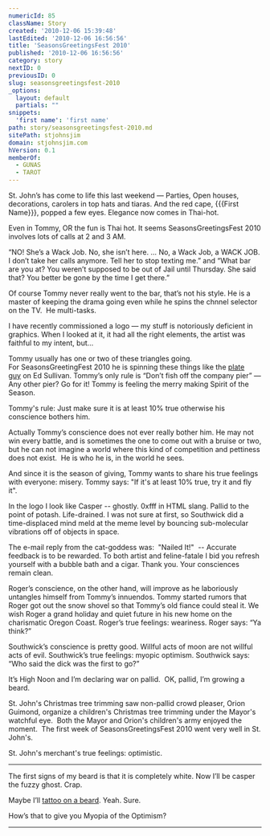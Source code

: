 ```yaml
---
numericId: 85
className: Story
created: '2010-12-06 15:39:48'
lastEdited: '2010-12-06 16:56:56'
title: 'SeasonsGreetingsFest 2010'
published: '2010-12-06 16:56:56'
category: story
nextID: 0
previousID: 0
slug: seasonsgreetingsfest-2010
_options:
  layout: default
  partials: ""
snippets:
  'first name': 'first name'
path: story/seasonsgreetingsfest-2010.md
sitePath: stjohnsjim
domain: stjohnsjim.com
hVersion: 0.1
memberOf:
  - GUNAS
  - TAROT
---
```

St. John&rsquo;s has come to life this last weekend &mdash; Parties, Open houses, decorations, carolers in top hats and tiaras. And the red cape, {{{First Name}}}, popped a few eyes. Elegance now comes in Thai-hot.

Even in Tommy, OR the fun is Thai hot. It seems SeasonsGreetingsFest 2010 involves lots of calls at 2 and 3 AM.

&ldquo;NO! She&rsquo;s a Wack Job. No, she isn&rsquo;t here. &hellip; No, a Wack Job, a WACK JOB. I don&rsquo;t take her calls anymore. Tell her to stop texting me.&rdquo; and &ldquo;What bar are you at? You weren&rsquo;t supposed to be out of Jail until Thursday. She said that? You better be gone by the time I get there.&rdquo;

Of course Tommy never really went to the bar, that&rsquo;s not his style. He is a master of keeping the drama going even while he spins the chnnel selector on the TV. &nbsp;He multi-tasks.

I have recently commissioned a logo &mdash; my stuff is notoriously deficient in graphics. When I looked at it, it had all the right elements, the artist was faithful to my intent, but&hellip;

Tommy usually has one or two of these triangles going. For&nbsp;SeasonsGreetingFest 2010&nbsp;he is spinning these things like the&nbsp;[plate guy][0]&nbsp;on Ed Sullivan. Tommy&rsquo;s only rule is &ldquo;Don&rsquo;t fish off the company pier&rdquo; &mdash; Any other pier? Go for it!&nbsp;Tommy is feeling the merry making Spirit of the Season.

Tommy's rule: Just make sure it is at least 10% true otherwise his conscience bothers him. &nbsp;

Actually Tommy&rsquo;s conscience does not ever really bother him. He may not win every battle, and is sometimes the one to come out with a bruise or two, but he can not imagine a world where this kind of competition and pettiness does not exist. &nbsp;He is who he is, in the world he sees.

And since it is the season of giving, Tommy wants to share his true feelings with everyone: misery. Tommy says: &quot;If it's at&nbsp;least 10% true, try it and fly it&quot;.

In the logo I look like Casper -- ghostly. 0xfff in HTML slang. Pallid to the point of potash. Life-drained. I was not sure at first, so Southwick did a time-displaced mind meld at the meme level by bouncing sub-molecular vibrations off of objects in space.

The e-mail reply from the cat-goddess was: &nbsp;&quot;Nailed It!&quot; &nbsp;-- Accurate feedback is to be rewarded. To both artist and feline-fatale I bid you refresh yourself with a bubble bath and a cigar. Thank you. Your&nbsp;consciences remain clean.

Roger&rsquo;s conscience, on the other hand, will improve as he laboriously untangles himself from Tommy&rsquo;s innuendos. Tommy started rumors that Roger got out the snow shovel so that Tommy&rsquo;s old fiance could steal it. We wish Roger a grand holiday and quiet future in his new home on the charismatic Oregon Coast. Roger&rsquo;s true feelings: weariness. Roger says: &ldquo;Ya think?&rdquo;

Southwick&rsquo;s conscience is pretty good. Willful acts of moon are not willful acts of evil. Southwick&rsquo;s true feelings: myopic optimism. Southwick says: &ldquo;Who said the dick was the first to go?&rdquo;

It&rsquo;s High Noon and I&rsquo;m declaring war on pallid. &nbsp;OK, pallid, I&rsquo;m growing a beard.

St. John's Christmas tree trimming saw non-pallid crowd pleaser, Orion Guimond, organize a children's Christmas tree trimming under the Mayor's watchful eye. &nbsp;Both the Mayor and Orion's children's army enjoyed the moment. &nbsp;The first week of SeasonsGreetingsFest 2010 went very well in St. John's.

St. John's merchant's true feelings: optimistic.

------------------------------------------------------------------------------------

The first signs of my beard is that it is completely white. Now I&rsquo;ll be casper the fuzzy ghost. Crap.

Maybe I&rsquo;ll [tattoo on a beard][1]. Yeah. Sure.

How&rsquo;s that to give you Myopia of the Optimism?

------------------------------------------------------------------------------------

[0]: http://www.youtube.com/watch?v=Zhoos1oY404
[1]: http://en.wikipedia.org/wiki/File:Kingsporch.jpg